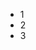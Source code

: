 <!DOCTYPE html>
<html> 
  <head>
    <meta charset="utf-8">
    <title>Test</title>
  </head>
  <body>
    <ul>
      <li>1</li>
      <li>2</li>
      <li>3</li>
    </ul>
  </body> 
  </html> 
